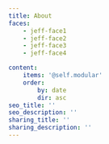 ```yaml
---
title: About
faces:
	- jeff-face1
	- jeff-face2
	- jeff-face3
	- jeff-face4

content:
    items: '@self.modular'
    order:
        by: date
        dir: asc
seo_title: ''
seo_description: ''
sharing_title: ''
sharing_description: ''
---
```


